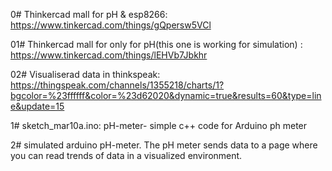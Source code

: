 0# Thinkercad mall for pH & esp8266: https://www.tinkercad.com/things/gQpersw5VCl

01# Thinkercad mall for only for pH(this one is working for simulation) : https://www.tinkercad.com/things/lEHVb7Jbkhr

02# Visualiserad data in thinkspeak: https://thingspeak.com/channels/1355218/charts/1?bgcolor=%23ffffff&color=%23d62020&dynamic=true&results=60&type=line&update=15

1# sketch_mar10a.ino: pH-meter- simple c++ code for Arduino ph meter

2# simulated arduino pH-meter. The pH meter sends data to a page where you can read trends of data in a visualized environment.
